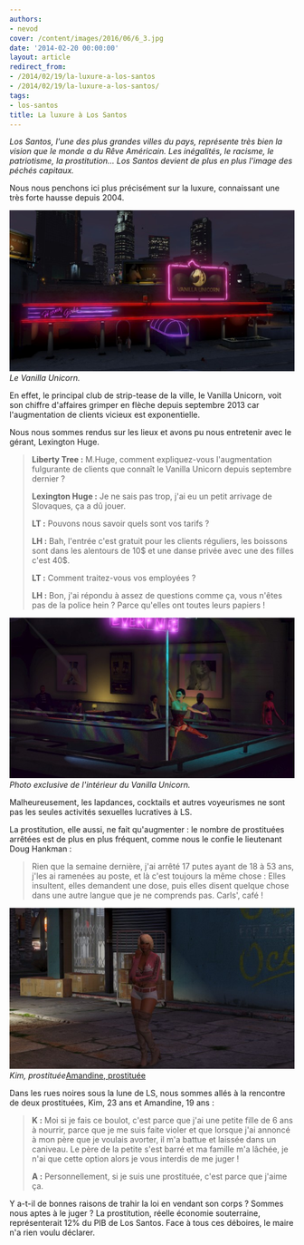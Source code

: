 ```yaml
---
authors:
- nevod
cover: /content/images/2016/06/6_3.jpg
date: '2014-02-20 00:00:00'
layout: article
redirect_from:
- /2014/02/19/la-luxure-a-los-santos
- /2014/02/19/la-luxure-a-los-santos/
tags:
- los-santos
title: La luxure à Los Santos
---
```



_Los Santos, l'une des plus grandes villes du pays, représente très bien la vision que le monde a du Rêve Américain. Les inégalités, le racisme, le patriotisme, la prostitution... Los Santos devient de plus en plus l'image des péchés capitaux._

Nous nous penchons ici plus précisément sur la luxure, connaissant une très forte hausse depuis 2004.

![Le Vanilla Unicorn.](/content/images/2016/06/6.jpg)
_Le Vanilla Unicorn._

En effet, le principal club de strip-tease de la ville, le Vanilla Unicorn, voit son chiffre d'affaires grimper en flèche depuis septembre 2013 car l'augmentation de clients vicieux est exponentielle.

Nous nous sommes rendus sur les lieux et avons pu nous entretenir avec le gérant, Lexington Huge.

> **Liberty Tree :** M.Huge, comment expliquez-vous l'augmentation fulgurante de clients que connaît le Vanilla Unicorn depuis septembre dernier ?
> 
> **Lexington Huge :** Je ne sais pas trop, j'ai eu un petit arrivage de Slovaques, ça a dû jouer.
> 
> **LT :** Pouvons nous savoir quels sont vos tarifs ?
> 
> **LH :** Bah, l'entrée c'est gratuit pour les clients réguliers, les boissons sont dans les alentours de 10$ et une danse privée avec une des filles c'est 40$.
> 
> **LT :** Comment traitez-vous vos employées ?
> 
> **LH :** Bon, j'ai répondu à assez de questions comme ça, vous n'êtes pas de la police hein ? Parce qu'elles ont toutes leurs papiers !

![Photo exclusive de l'intérieur du Vanilla Unicorn.](/content/images/2016/06/6_2.jpg)
_Photo exclusive de l'intérieur du Vanilla Unicorn._

Malheureusement, les lapdances, cocktails et autres voyeurismes ne sont pas les seules activités sexuelles lucratives à LS.

La prostitution, elle aussi, ne fait qu'augmenter : le nombre de prostituées arrêtées est de plus en plus fréquent, comme nous le confie le lieutenant Doug Hankman :

> Rien que la semaine dernière, j'ai arrêté 17 putes ayant de 18 à 53 ans, j'les ai ramenées au poste, et là c'est toujours la même chose : Elles insultent, elles demandent une dose, puis elles disent quelque chose dans une autre langue que je ne comprends pas. Carls', café !

![Kim, prostituée](/content/images/2016/06/6_1.jpg)
_Kim, prostituée_[Amandine, prostituée](/content/images/2016/06/6_4.jpg)

Dans les rues noires sous la lune de LS, nous sommes allés à la rencontre de deux prostituées, Kim, 23 ans et Amandine, 19 ans :

> **K :** Moi si je fais ce boulot, c'est parce que j'ai une petite fille de 6 ans à nourrir, parce que je me suis faite violer et que lorsque j'ai annoncé à mon père que je voulais avorter, il m'a battue et laissée dans un caniveau. Le père de la petite s'est barré et ma famille m'a lâchée, je n'ai que cette option alors je vous interdis de me juger !
> 
> **A :** Personnellement, si je suis une prostituée, c'est parce que j'aime ça.

Y a-t-il de bonnes raisons de trahir la loi en vendant son corps ? Sommes nous aptes à le juger ? La prostitution, réelle économie souterraine, représenterait 12% du PIB de Los Santos. Face à tous ces déboires, le maire n'a rien voulu déclarer.